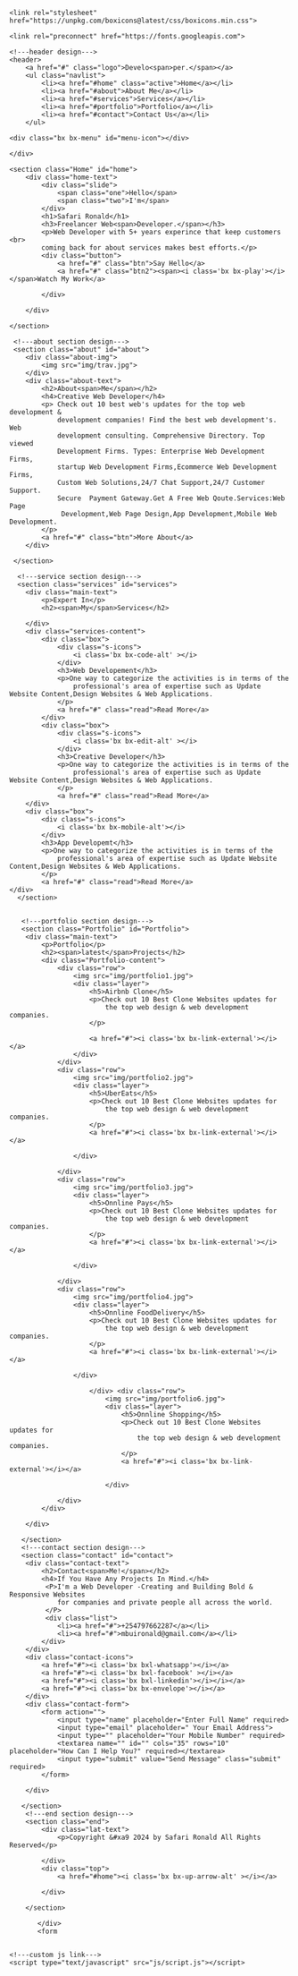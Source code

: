 <!DOCTYPE html>
<html lang="en">
<head>
    <meta charset="UTF-8">
    <meta name="viewport" content="width=device-width, initial-scale=1.0">
    <title>Portfolio Website</title>
    <link rel="stylesheet" type="text/css" href="css/style.css">

    <link rel="stylesheet"
    href="https://unpkg.com/boxicons@latest/css/boxicons.min.css">

    <link rel="preconnect" href="https://fonts.googleapis.com">
<link rel="preconnect" href="https://fonts.gstatic.com" crossorigin>
<link href="https://fonts.googleapis.com/css2?family=Hedvig+Letters+Serif:opsz@12..24&family=Playfair+Display:wght@500&display=swap" rel="stylesheet">

</head>
<body>



    <!---header design--->
    <header>
        <a href="#" class="logo">Develo<span>per.</span></a>
        <ul class="navlist">
            <li><a href="#home" class="active">Home</a></li>
            <li><a href="#about">About Me</a></li>
            <li><a href="#services">Services</a></li>
            <li><a href="#portfolio">Portfolio</a></li>
            <li><a href="#contact">Contact Us</a></li>
        </ul>
        
    <div class="bx bx-menu" id="menu-icon"></div>

    </div>
 </div>
    </header>
   
    
    <section class="Home" id="home">
        <div class="home-text">
            <div class="slide">
                <span class="one">Hello</span>
                <span class="two">I'm</span>
            </div>
            <h1>Safari Ronald</h1>
            <h3>Freelancer Web<span>Developer.</span></h3>
            <p>Web Developer with 5+ years experince that keep customers <br>
            coming back for about services makes best efforts.</p>
            <div class="button">
                <a href="#" class="btn">Say Hello</a>
                <a href="#" class="btn2"><span><i class='bx bx-play'></i></span>Watch My Work</a>

            </div>

        </div>

    </section>

     <!---about section design--->
     <section class="about" id="about">
        <div class="about-img">
            <img src="img/trav.jpg">
        </div>
        <div class="about-text">
            <h2>About<span>Me</span></h2>
            <h4>Creative Web Developer</h4>
            <p> Check out 10 best web's updates for the top web development &
                development companies! Find the best web development's. Web
                development consulting. Comprehensive Directory. Top viewed 
                Development Firms. Types: Enterprise Web Development Firms,
                startup Web Development Firms,Ecommerce Web Development Firms,
                Custom Web Solutions,24/7 Chat Support,24/7 Customer Support.
                Secure  Payment Gateway.Get A Free Web Qoute.Services:Web Page
                 Development,Web Page Design,App Development,Mobile Web Development.
            </p>
            <a href="#" class="btn">More About</a>
        </div>

     </section>

      <!---service section design--->
      <section class="services" id="services">
        <div class="main-text">
            <p>Expert In</p>
            <h2><span>My</span>Services</h2>

        </div>
        <div class="services-content">
            <div class="box">
                <div class="s-icons">
                    <i class='bx bx-code-alt' ></i>
                </div>
                <h3>Web Developement</h3>
                <p>One way to categorize the activities is in terms of the 
                    professional's area of expertise such as Update Website Content,Design Websites & Web Applications.
                </p>
                <a href="#" class="read">Read More</a>
            </div>
            <div class="box">
                <div class="s-icons">
                    <i class='bx bx-edit-alt' ></i>
                </div>
                <h3>Creative Developer</h3>
                <p>One way to categorize the activities is in terms of the 
                    professional's area of expertise such as Update Website Content,Design Websites & Web Applications.
                </p>
                <a href="#" class="read">Read More</a>
        </div>
        <div class="box">
            <div class="s-icons">
                <i class='bx bx-mobile-alt'></i>
            </div>
            <h3>App Developemt</h3>
            <p>One way to categorize the activities is in terms of the 
                professional's area of expertise such as Update Website Content,Design Websites & Web Applications.
            </p>
            <a href="#" class="read">Read More</a>
    </div>
      </section>


       <!---portfolio section design--->
       <section class="Portfolio" id="Portfolio">
        <div class="main-text">
            <p>Portfolio</p>
            <h2><span>latest</span>Projects</h2>
            <div class="Portfolio-content">
                <div class="row">
                    <img src="img/portfolio1.jpg">
                    <div class="layer">
                        <h5>Airbnb Clone</h5>
                        <p>Check out 10 Best Clone Websites updates for 
                            the top web design & web development companies.
                        </p>

                        <a href="#"><i class='bx bx-link-external'></i></a>
                    </div>
                </div>
                <div class="row">
                    <img src="img/portfolio2.jpg">
                    <div class="layer">
                        <h5>UberEats</h5>
                        <p>Check out 10 Best Clone Websites updates for 
                            the top web design & web development companies.
                        </p>
                        <a href="#"><i class='bx bx-link-external'></i></a>

                    </div>

                </div>
                <div class="row">
                    <img src="img/portfolio3.jpg">
                    <div class="layer">
                        <h5>Onnline Pays</h5>
                        <p>Check out 10 Best Clone Websites updates for 
                            the top web design & web development companies.
                        </p>
                        <a href="#"><i class='bx bx-link-external'></i></a>

                    </div>

                </div>
                <div class="row">
                    <img src="img/portfolio4.jpg">
                    <div class="layer">
                        <h5>Onnline FoodDelivery</h5>
                        <p>Check out 10 Best Clone Websites updates for 
                            the top web design & web development companies.
                        </p>
                        <a href="#"><i class='bx bx-link-external'></i></a>

                    </div>
    
                        </div> <div class="row">
                            <img src="img/portfolio6.jpg">
                            <div class="layer">
                                <h5>Onnline Shopping</h5>
                                <p>Check out 10 Best Clone Websites updates for 
                                    the top web design & web development companies.
                                </p>
                                <a href="#"><i class='bx bx-link-external'></i></a>
        
                            </div>

                </div>
            </div>

        </div>

       </section>
       <!---contact section design--->
       <section class="contact" id="contact">
        <div class="contact-text">
            <h2>Contact<span>Me!</span></h2>
            <h4>If You Have Any Projects In Mind.</h4>
             <P>I'm a Web Developer -Creating and Building Bold & Responsive Websites
                for companies and private people all across the world.
             </P>
             <div class="list">
                <li><a href="#">+254797662287</a></li>
                <li><a href="#">mbuironald@gmail.com</a></li>
            </div>
        </div>
        <div class="contact-icons">
            <a href="#"><i class='bx bxl-whatsapp'></i></a>
            <a href="#"><i class='bx bxl-facebook' ></i></a>
            <a href="#"><i class='bx bxl-linkedin'></i></i></a>
            <a href="#"><i class='bx bx-envelope'></i></a>
        </div>
        <div class="contact-form">
            <form action="">
                <input type="name" placeholder="Enter Full Name" required>
                <input type="email" placeholder=" Your Email Address">
                <input type="" placeholder="Your Mobile Number" required>
                <textarea name="" id="" cols="35" rows="10" placeholder="How Can I Help You?" required></textarea>
                <input type="submit" value="Send Message" class="submit" required>
            </form>

        </div>

       </section>
        <!---end section design--->
        <section class="end">
            <div class="lat-text">
                <p>Copyright &#xa9 2024 by Safari Ronald All Rights Reserved</p>

            </div>
            <div class="top">
                <a href="#home"><i class='bx bx-up-arrow-alt' ></i></a>

            </div>

        </section>
     
           </div>
           <form
 

    <!---custom js link--->
    <script type="text/javascript" src="js/script.js"></script>
</body>
</html>
